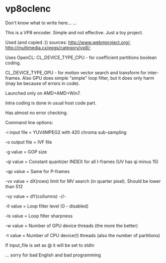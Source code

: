 vp8oclenc
=========


Don't know what to write here...
...

This is a VP8 encoder.
Simple and not effective. Just a toy project.

Used (and copied :)) sources: 
http://www.webmproject.org/; http://multimedia.cx/eggs/category/vp8/;

Uses OpenCL:
CL_DEVICE_TYPE_CPU - for coefficient partitions boolean coding.

CL_DEVICE_TYPE_GPU - for motion vector search and transform for inter-frames.
Also GPU does simple "simple" loop filter, but it does only harm (may be because of errors in code).

Launched only on AMD+AMD+Win7.

Intra coding is done in usual host code part.

Has almost no error checking. 

Command line options:

-i input file = YUV4MPEG2 with 420 chroma sub-sampling

-o output file = IVF file

-g value = GOP size

-qi value = Constant quantizer INDEX for all I-frames (UV has qi minus 15)

-qp value = Same for P-frames

-vx value = dX(rows) limit for MV search (in quarter pixel). Should be lower than 512

-vy value = dY(collumns) -//-

-ll value = Loop filter level (0 - disabled)

-ls value = Loop filter sharpness

-w value = Number of GPU device threads (the more the better)

-t value = Number of CPU device(!) threads (also the number of partitions)

If input_file is set as @
it will be set to stdin

... sorry for bad English and bad programming
